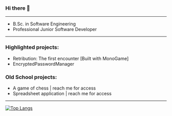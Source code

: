 ### Hi there 👋
----------------------
- B.Sc. in Software Engineering
- Professional Junior Software Developer
----------------------
### Highlighted projects:

- Retribution: The first encounter [Built with MonoGame]
- EncryptedPasswordManager

### Old School projects:

- A game of chess | reach me for access
- Spreadsheet application | reach me for access
---------------------------------
[![Top Langs](https://github-readme-stats.vercel.app/api/top-langs/?username=KMadre)](https://github.com/KMadre/github-readme-stats)
